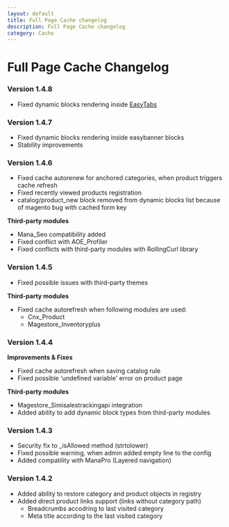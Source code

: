 ```yaml
---
layout: default
title: Full Page Cache changelog
description: Full Page Cache changelog
category: Cache
---
```


# Full Page Cache Changelog

### Version 1.4.8

 -  Fixed dynamic blocks rendering inside [EasyTabs](/m1/extensions/easytabs/)

### Version 1.4.7

 -  Fixed dynamic blocks rendering inside easybanner blocks
 -  Stability improvements

### Version 1.4.6

 -  Fixed cache autorenew for anchored categories, when product triggers cache refresh
 -  Fixed recently viewed products registration
 -  catalog/product_new block removed from dynamic blocks list because of magento
    bug with cached form key

 **Third-party modules**

 -  Mana_Seo compatibility added
 -  Fixed conflict with AOE_Profiler
 -  Fixed conflicts with third-party modules with RollingCurl library

### Version 1.4.5

 -  Fixed possible issues with third-party themes

**Third-party modules**

 -  Fixed cache autorefresh when following modules are used:
    - Cnx_Product
    - Magestore_Inventoryplus

### Version 1.4.4

**Improvements & Fixes**

 -  Fixed cache autorefresh when saving catalog rule
 -  Fixed possible 'undefined variable' error on product page

**Third-party modules**

 -  Magestore_Simisalestrackingapi integration
 -  Added ability to add dynamic block types from third-party modules

### Version 1.4.3

 -  Security fix to _isAllowed method (strtolower)
 -  Fixed possible warning, when admin added empty line to the config
 -  Added compatility with ManaPro (Layered navigation)

### Version 1.4.2

 -  Added ability to restore category and product objects in registry
 -  Added direct product links support (links without category path)
    - Breadcrumbs accodring to last visited category
    - Meta title according to the last visited category
